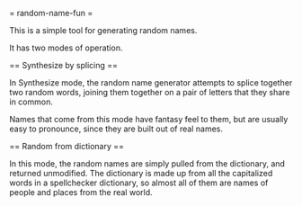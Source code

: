 = random-name-fun =

This is a simple tool for generating random names.

It has two modes of operation.

== Synthesize by splicing ==

In Synthesize mode, the random name generator attempts to splice together two random words,
joining them together on a pair of letters that they share in common.

Names that come from this mode have fantasy feel to them, but are usually easy to pronounce,
since they are built out of real names.

== Random from dictionary ==

In this mode, the random names are simply pulled from the dictionary, and returned unmodified.
The dictionary is made up from all the capitalized words in a spellchecker dictionary,
so almost all of them are names of people and places from the real world.


